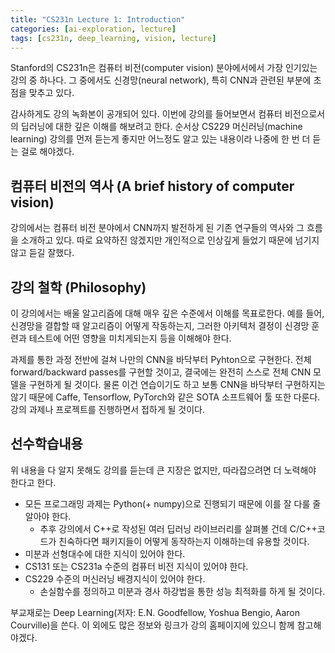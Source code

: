 ```yaml
---
title: "CS231n Lecture 1: Introduction"
categories: [ai-exploration, lecture]
tags: [cs231n, deep_learning, vision, lecture]
---
```


Stanford의 CS231n은 컴퓨터 비전(computer vision) 분야에서에서 가장 인기있는 강의 중 하나다. 그 중에서도 신경망(neural network), 특히 CNN과 관련된 부분에 초점을 맞추고 있다.

감사하게도 강의 녹화본이 공개되어 있다. 이번에 강의를 들어보면서 컴퓨터 비전으로서의 딥러닝에 대한 깊은 이해를 해보려고 한다. 순서상 CS229 머신러닝(machine learning) 강의를 먼저 듣는게 좋지만 어느정도 알고 있는 내용이라 나중에 한 번 더 듣는 걸로 해야겠다.

## 컴퓨터 비전의 역사 (A brief history of computer vision)

강의에서는 컴퓨터 비전 분야에서 CNN까지 발전하게 된 기존 연구들의 역사와 그 흐름을 소개하고 있다. 따로 요약하진 않겠지만 개인적으로 인상깊게 들었기 때문에 넘기지 않고 듣길 잘했다.

## 강의 철학 (Philosophy)

이 강의에서는 배울 알고리즘에 대해 매우 깊은 수준에서 이해를 목표로한다. 예를 들어, 신경망을 결합할 때 알고리즘이 어떻게 작동하는지, 그러한 아키텍처 결정이 신경망 훈련과 테스트에 어떤 영향을 미치게되는지 등을 이해해야 한다.

과제를 통한 과정 전반에 걸쳐 나만의 CNN을 바닥부터 Pyhton으로 구현한다. 전체 forward/backward passes를 구현할 것이고, 결국에는 완전히 스스로 전체 CNN 모델을 구현하게 될 것이다. 물론 이건 연습이기도 하고 보통 CNN을 바닥부터 구현하지는 않기 때문에 Caffe, Tensorflow, PyTorch와 같은 SOTA 소프트웨어 툴 또한 다룬다. 강의 과제나 프로젝트를 진행하면서 접하게 될 것이다.

## 선수학습내용

위 내용을 다 알지 못해도 강의를 듣는데 큰 지장은 없지만, 따라잡으려면 더 노력해야 한다고 한다.

* 모든 프로그래밍 과제는 Python(+ numpy)으로 진행되기 때문에 이를 잘 다룰 줄 알아야 한다.
  * 추후 강의에서 C++로 작성된 여러 딥러닝 라이브러리를 살펴볼 건데 C/C++코드가 친숙하다면 패키지들이 어떻게 동작하는지 이해하는데 유용할 것이다.
* 미분과 선형대수에 대한 지식이 있어야 한다.
* CS131 또는 CS231a 수준의 컴퓨터 비전 지식이 있어야 한다.
* CS229 수준의 머신러닝 배경지식이 있어야 한다.
  * 손실함수를 정의하고 미분과 경사 하강법을 통한 성능 최적화를 하게 될 것이다. 

부교재로는 Deep Learning(저자: E.N. Goodfellow, Yoshua Bengio, Aaron Courville)을 쓴다. 이 외에도 많은 정보와 링크가 강의 홈페이지에 있으니 함께 참고해야겠다.
